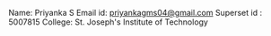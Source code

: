 Name: Priyanka S
Email id: priyankagms04@gmail.com
Superset id : 5007815
College: St. Joseph's Institute of Technology
